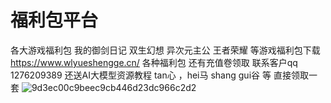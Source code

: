 # 福利包平台
各大游戏福利包
我的御剑日记 双生幻想 异次元主公 王者荣耀 等游戏福利包下载
https://www.wlyueshengge.cn/   各种福利包 还有充值卷领取 联系客户qq 1276209389 还送AI大模型资源教程 tan心 ，hei马 shang gui谷 等 直接领取一套
![9d3ec00c9beec9cb446d23dc966c2d2](https://github.com/liuAI1/master/assets/166270281/27d78685-9c20-497d-b7b1-64282b3898d8)

